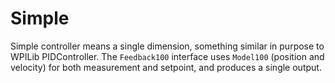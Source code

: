 # Simple

Simple controller means a single dimension, something similar in
purpose to WPILib PIDController.  The `Feedback100` interface uses
`Model100` (position and velocity) for both measurement and
setpoint, and produces a single output.